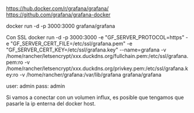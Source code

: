 https://hub.docker.com/r/grafana/grafana/
https://github.com/grafana/grafana-docker

docker run -d -p 3000:3000 grafana/grafana

Con SSL
docker run -d -p 3000:3000 -e "GF_SERVER_PROTOCOL=https" -e "GF_SERVER_CERT_FILE=/etc/ssl/grafana.pem" -e "GF_SERVER_CERT_KEY=/etc/ssl/grafana.key" --name=grafana -v /home/rancher/letsencrypt/xxx.duckdns.org/fullchain.pem:/etc/ssl/grafana.pem:ro -v /home/rancher/letsencrypt/xxx.duckdns.org/privkey.pem:/etc/ssl/grafana.key:ro -v /home/rancher/grafana:/var/lib/grafana grafana/grafana

user: admin
pass: admin


Si vamos a conectar con un volumen influx, es posible que tengamos que pasarle la ip enterna del docker host.
